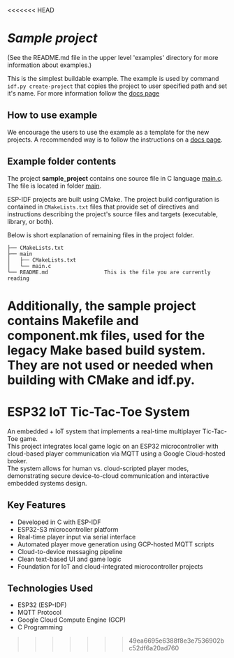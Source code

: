 <<<<<<< HEAD
# _Sample project_

(See the README.md file in the upper level 'examples' directory for more information about examples.)

This is the simplest buildable example. The example is used by command `idf.py create-project`
that copies the project to user specified path and set it's name. For more information follow the [docs page](https://docs.espressif.com/projects/esp-idf/en/latest/api-guides/build-system.html#start-a-new-project)



## How to use example
We encourage the users to use the example as a template for the new projects.
A recommended way is to follow the instructions on a [docs page](https://docs.espressif.com/projects/esp-idf/en/latest/api-guides/build-system.html#start-a-new-project).

## Example folder contents

The project **sample_project** contains one source file in C language [main.c](main/main.c). The file is located in folder [main](main).

ESP-IDF projects are built using CMake. The project build configuration is contained in `CMakeLists.txt`
files that provide set of directives and instructions describing the project's source files and targets
(executable, library, or both). 

Below is short explanation of remaining files in the project folder.

```
├── CMakeLists.txt
├── main
│   ├── CMakeLists.txt
│   └── main.c
└── README.md                  This is the file you are currently reading
```
Additionally, the sample project contains Makefile and component.mk files, used for the legacy Make based build system. 
They are not used or needed when building with CMake and idf.py.
=======
# ESP32 IoT Tic-Tac-Toe System
An embedded + IoT system that implements a real-time multiplayer Tic-Tac-Toe game.  
This project integrates local game logic on an ESP32 microcontroller with cloud-based player communication via MQTT using a Google Cloud-hosted broker.  
The system allows for human vs. cloud-scripted player modes, demonstrating secure device-to-cloud communication and interactive embedded systems design.

## Key Features
- Developed in C with ESP-IDF
- ESP32-S3 microcontroller platform
- Real-time player input via serial interface
- Automated player move generation using GCP-hosted MQTT scripts
- Cloud-to-device messaging pipeline
- Clean text-based UI and game logic
- Foundation for IoT and cloud-integrated microcontroller projects

## Technologies Used
- ESP32 (ESP-IDF)
- MQTT Protocol
- Google Cloud Compute Engine (GCP)
- C Programming
>>>>>>> 49ea6695e6388f8e3e7536902bc52df6a20ad760
